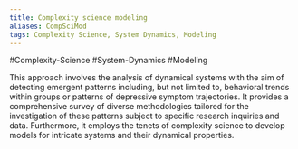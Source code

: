 ```yaml
---
title: Complexity science modeling
aliases: CompSciMod
tags: Complexity Science, System Dynamics, Modeling
---
```


#Complexity-Science #System-Dynamics #Modeling

This approach involves the analysis of dynamical systems with the aim of detecting emergent patterns including, but not limited to, behavioral trends within groups or patterns of depressive symptom trajectories. It provides a comprehensive survey of diverse methodologies tailored for the investigation of these patterns subject to specific research inquiries and data. Furthermore, it employs the tenets of complexity science to develop models for intricate systems and their dynamical properties.
